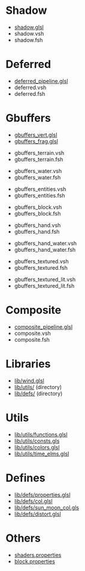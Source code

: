 # Shadow
- [shadow.glsl](./shaders/shadow.glsl)
- shadow.vsh
- shadow.fsh

# Deferred
- [deferred_pipeline.glsl](./shaders/deferred_pipeline.glsl)
- deferred.vsh
- deferred.fsh

# Gbuffers
<!-- Main VSH & FSH of the Gbuffers -->
- [gbuffers_vert.glsl](./shaders/gbuffers_vert.glsl)
- [gbuffers_frag.glsl](./shaders/gbuffers_frag.glsl)
<!-- General blocks -->
- gbuffers_terrain.vsh
- gbuffers_terrain.fsh
<!-- Translucent blocks -->
- gbuffers_water.vsh
- gbuffers_water.fsh
<!-- Entities -->
- gbuffers_entities.vsh
- gbuffers_entities.fsh
<!-- Block entities -->
- gbuffers_block.vsh
- gbuffers_block.fsh
<!-- Handheld objects -->
- gbuffers_hand.vsh
- gbuffers_hand.fsh
<!-- Translucent handheld objects -->
- gbuffers_hand_water.vsh
- gbuffers_hand_water.fsh
<!-- Particles -->
- gbuffers_textured.vsh
- gbuffers_textured.fsh
<!-- Luminous particles -->
- gbuffers_textured_lit.vsh
- gbuffers_textured_lit.fsh

# Composite
- [composite_pipeline.glsl](./shaders/composite_pipeline.glsl)
- composite.vsh
- composite.fsh

# Libraries
- [lib/wind.glsl](./shaders/lib/wind.glsl)
- [lib/utils/](#Utils) (directory)
- [lib/defs/](#Defines) (directory)

# Utils
- [lib/utils/functions.glsl](./shaders/lib/utils/functions.glsl)
- [lib/utils/consts.gls](./shaders/lib/utils/consts.glsl)
- [lib/utils/colors.glsl](./shaders/lib/utils/colors.glsl)
- [lib/utils/time_elms.glsl](./shaders/lib/utils/time_elms.glsl)

# Defines
- [lib/defs/properties.glsl](./shaders/lib/defs/properties.glsl)
- [lib/defs/col.glsl](./shaders/lib/defs/col.glsl)
- [lib/defs/sun_moon_col.gls](./shaders/lib/defs/sun_moon_col.glsl)
- [lib/defs/distort.glsl](./shaders/lib/defs/distort.glsl)

# Others
- [shaders.properties](./shaders/shaders.properties)
- [block.properties](./shaders/block.properties)